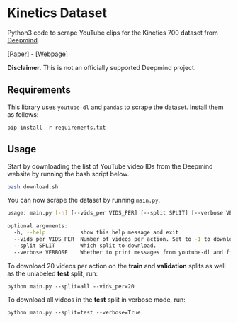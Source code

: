 # Kinetics Dataset

Python3 code to scrape YouTube clips for the Kinetics 700 dataset from [Deepmind](https://deepmind.com/).

[[Paper](https://arxiv.org/pdf/1907.06987.pdf)] - [[Webpage](https://deepmind.com/research/open-source/kinetics)]

**Disclaimer**. This is not an officially supported Deepmind project.

## Requirements

This library uses `youtube-dl` and `pandas` to scrape the dataset. Install them as follows:

```
pip install -r requirements.txt
```

## Usage

Start by downloading the list of YouTube video IDs from the Deepmind website by running the bash script below.

```bash
bash download.sh
```

You can now scrape the dataset by running `main.py`.

```bash
usage: main.py [-h] [--vids_per VIDS_PER] [--split SPLIT] [--verbose VERBOSE]

optional arguments:
  -h, --help           show this help message and exit
  --vids_per VIDS_PER  Number of videos per action. Set to -1 to download all.
  --split SPLIT        Which split to download.
  --verbose VERBOSE    Whether to print messages from youtube-dl and ffmpeg.
```

To download 20 videos per action on the **train** and **validation** splits as well as the unlabeled **test** split, run:

```
python main.py --split=all --vids_per=20
```

To download all videos in the **test** split in verbose mode, run:

```
python main.py --split=test --verbose=True
```